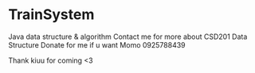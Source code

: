# TrainSystem
Java data structure &amp; algorithm
Contact me for more about CSD201 Data Structure 
Donate for me if u want
 Momo 0925788439
 
 Thank kiuu for coming <3
